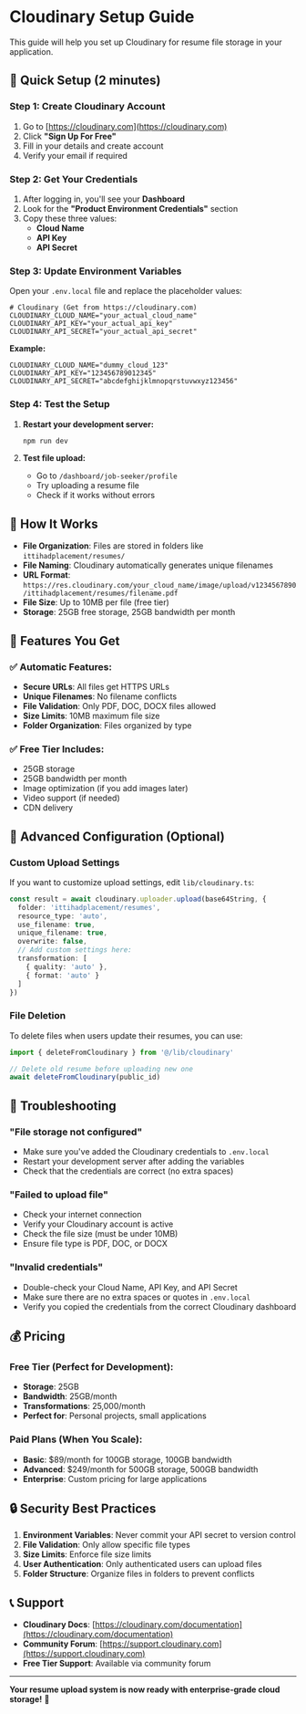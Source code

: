# Cloudinary Setup Guide

This guide will help you set up Cloudinary for resume file storage in your application.

## 🚀 Quick Setup (2 minutes)

### Step 1: Create Cloudinary Account

1. Go to [https://cloudinary.com](https://cloudinary.com)
2. Click **"Sign Up For Free"**
3. Fill in your details and create account
4. Verify your email if required

### Step 2: Get Your Credentials

1. After logging in, you'll see your **Dashboard**
2. Look for the **"Product Environment Credentials"** section
3. Copy these three values:
   - **Cloud Name**
   - **API Key** 
   - **API Secret**

### Step 3: Update Environment Variables

Open your `.env.local` file and replace the placeholder values:

```env
# Cloudinary (Get from https://cloudinary.com)
CLOUDINARY_CLOUD_NAME="your_actual_cloud_name"
CLOUDINARY_API_KEY="your_actual_api_key"
CLOUDINARY_API_SECRET="your_actual_api_secret"
```

**Example:**
```env
CLOUDINARY_CLOUD_NAME="dummy_cloud_123"
CLOUDINARY_API_KEY="123456789012345"
CLOUDINARY_API_SECRET="abcdefghijklmnopqrstuvwxyz123456"
```

### Step 4: Test the Setup

1. **Restart your development server:**
   ```bash
   npm run dev
   ```

2. **Test file upload:**
   - Go to `/dashboard/job-seeker/profile`
   - Try uploading a resume file
   - Check if it works without errors

## 📁 How It Works

- **File Organization**: Files are stored in folders like `ittihadplacement/resumes/`
- **File Naming**: Cloudinary automatically generates unique filenames
- **URL Format**: `https://res.cloudinary.com/your_cloud_name/image/upload/v1234567890/ittihadplacement/resumes/filename.pdf`
- **File Size**: Up to 10MB per file (free tier)
- **Storage**: 25GB free storage, 25GB bandwidth per month

## 🎯 Features You Get

### ✅ **Automatic Features:**
- **Secure URLs**: All files get HTTPS URLs
- **Unique Filenames**: No filename conflicts
- **File Validation**: Only PDF, DOC, DOCX files allowed
- **Size Limits**: 10MB maximum file size
- **Folder Organization**: Files organized by type

### ✅ **Free Tier Includes:**
- 25GB storage
- 25GB bandwidth per month
- Image optimization (if you add images later)
- Video support (if needed)
- CDN delivery

## 🔧 Advanced Configuration (Optional)

### Custom Upload Settings

If you want to customize upload settings, edit `lib/cloudinary.ts`:

```typescript
const result = await cloudinary.uploader.upload(base64String, {
  folder: 'ittihadplacement/resumes',
  resource_type: 'auto',
  use_filename: true,
  unique_filename: true,
  overwrite: false,
  // Add custom settings here:
  transformation: [
    { quality: 'auto' },
    { format: 'auto' }
  ]
})
```

### File Deletion

To delete files when users update their resumes, you can use:

```typescript
import { deleteFromCloudinary } from '@/lib/cloudinary'

// Delete old resume before uploading new one
await deleteFromCloudinary(public_id)
```

## 🚨 Troubleshooting

### "File storage not configured"
- Make sure you've added the Cloudinary credentials to `.env.local`
- Restart your development server after adding the variables
- Check that the credentials are correct (no extra spaces)

### "Failed to upload file"
- Check your internet connection
- Verify your Cloudinary account is active
- Check the file size (must be under 10MB)
- Ensure file type is PDF, DOC, or DOCX

### "Invalid credentials"
- Double-check your Cloud Name, API Key, and API Secret
- Make sure there are no extra spaces or quotes in `.env.local`
- Verify you copied the credentials from the correct Cloudinary dashboard

## 💰 Pricing

### Free Tier (Perfect for Development):
- **Storage**: 25GB
- **Bandwidth**: 25GB/month
- **Transformations**: 25,000/month
- **Perfect for**: Personal projects, small applications

### Paid Plans (When You Scale):
- **Basic**: $89/month for 100GB storage, 100GB bandwidth
- **Advanced**: $249/month for 500GB storage, 500GB bandwidth
- **Enterprise**: Custom pricing for large applications

## 🔒 Security Best Practices

1. **Environment Variables**: Never commit your API secret to version control
2. **File Validation**: Only allow specific file types
3. **Size Limits**: Enforce file size limits
4. **User Authentication**: Only authenticated users can upload files
5. **Folder Structure**: Organize files in folders to prevent conflicts

## 📞 Support

- **Cloudinary Docs**: [https://cloudinary.com/documentation](https://cloudinary.com/documentation)
- **Community Forum**: [https://support.cloudinary.com](https://support.cloudinary.com)
- **Free Tier Support**: Available via community forum

---

**Your resume upload system is now ready with enterprise-grade cloud storage!** 🎉
